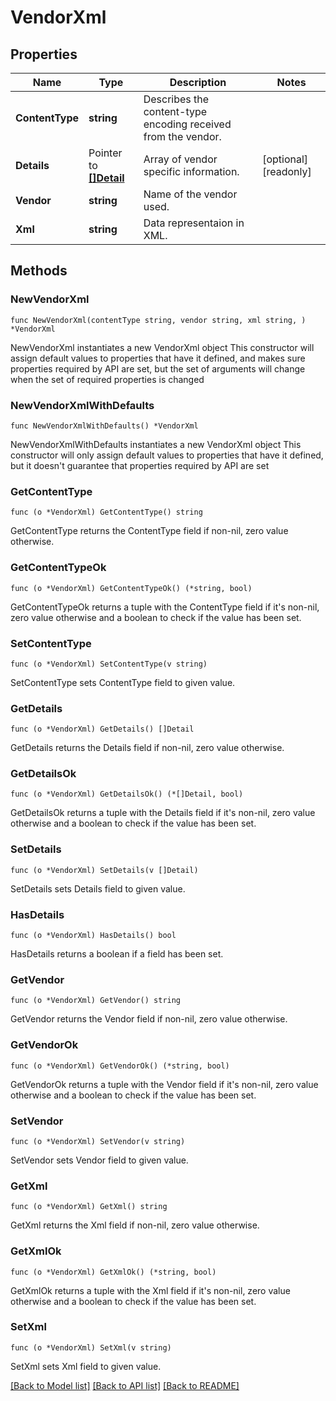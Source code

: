 # VendorXml

## Properties

Name | Type | Description | Notes
------------ | ------------- | ------------- | -------------
**ContentType** | **string** | Describes the content-type encoding received from the vendor. | 
**Details** | Pointer to [**[]Detail**](Detail.md) | Array of vendor specific information. | [optional] [readonly] 
**Vendor** | **string** | Name of the vendor used. | 
**Xml** | **string** | Data representaion in XML. | 

## Methods

### NewVendorXml

`func NewVendorXml(contentType string, vendor string, xml string, ) *VendorXml`

NewVendorXml instantiates a new VendorXml object
This constructor will assign default values to properties that have it defined,
and makes sure properties required by API are set, but the set of arguments
will change when the set of required properties is changed

### NewVendorXmlWithDefaults

`func NewVendorXmlWithDefaults() *VendorXml`

NewVendorXmlWithDefaults instantiates a new VendorXml object
This constructor will only assign default values to properties that have it defined,
but it doesn't guarantee that properties required by API are set

### GetContentType

`func (o *VendorXml) GetContentType() string`

GetContentType returns the ContentType field if non-nil, zero value otherwise.

### GetContentTypeOk

`func (o *VendorXml) GetContentTypeOk() (*string, bool)`

GetContentTypeOk returns a tuple with the ContentType field if it's non-nil, zero value otherwise
and a boolean to check if the value has been set.

### SetContentType

`func (o *VendorXml) SetContentType(v string)`

SetContentType sets ContentType field to given value.


### GetDetails

`func (o *VendorXml) GetDetails() []Detail`

GetDetails returns the Details field if non-nil, zero value otherwise.

### GetDetailsOk

`func (o *VendorXml) GetDetailsOk() (*[]Detail, bool)`

GetDetailsOk returns a tuple with the Details field if it's non-nil, zero value otherwise
and a boolean to check if the value has been set.

### SetDetails

`func (o *VendorXml) SetDetails(v []Detail)`

SetDetails sets Details field to given value.

### HasDetails

`func (o *VendorXml) HasDetails() bool`

HasDetails returns a boolean if a field has been set.

### GetVendor

`func (o *VendorXml) GetVendor() string`

GetVendor returns the Vendor field if non-nil, zero value otherwise.

### GetVendorOk

`func (o *VendorXml) GetVendorOk() (*string, bool)`

GetVendorOk returns a tuple with the Vendor field if it's non-nil, zero value otherwise
and a boolean to check if the value has been set.

### SetVendor

`func (o *VendorXml) SetVendor(v string)`

SetVendor sets Vendor field to given value.


### GetXml

`func (o *VendorXml) GetXml() string`

GetXml returns the Xml field if non-nil, zero value otherwise.

### GetXmlOk

`func (o *VendorXml) GetXmlOk() (*string, bool)`

GetXmlOk returns a tuple with the Xml field if it's non-nil, zero value otherwise
and a boolean to check if the value has been set.

### SetXml

`func (o *VendorXml) SetXml(v string)`

SetXml sets Xml field to given value.



[[Back to Model list]](../README.md#documentation-for-models) [[Back to API list]](../README.md#documentation-for-api-endpoints) [[Back to README]](../README.md)


